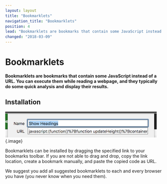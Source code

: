 ```yaml
---
layout: layout
title: "Bookmarklets"
navigation_title: "Bookmarklets"
position: 4
lead: "Bookmarklets are bookmarks that contain some JavaScript instead of a URL. You can execute them while reading a webpage, and they typically do some quick analysis and display their results."
changed: "2018-03-09"
---
```


# Bookmarklets

**Bookmarklets are bookmarks that contain some JavaScript instead of a URL. You can execute them while reading a webpage, and they typically do some quick analysis and display their results.**

## Installation

![A bookmark and its JavaScript content](_media/a-bookmark-and-its-javascript-content.png){.image}

Bookmarklets can be installed by dragging the specified link to your bookmarks toolbar. If you are not able to drag and drop, copy the link location, create a bookmark manually, and paste the copied code as URL.

We suggest you add all suggested bookmarklets to each and every browser you have (you never know when you need them).